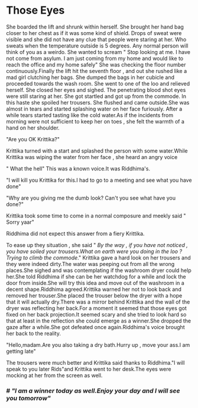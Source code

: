 # Those Eyes

She boarded the lift and shrunk within herself. She brought her hand bag closer to her chest as if it was some kind of shield. Drops of sweat were visible and she did not have any clue that people were staring at her. Who sweats when the temperature outside is 5 degrees. Any normal person will think of you as a weirdo. She wanted to scream " Stop looking at me. I have not come from asylum. I am just coming from my home and would like to reach the office and my home safely" She was checking the floor number continuously.Finally the lift hit the seventh floor , and out she rushed like a mad girl clutching her bags. She dumped the bags in her cubicle and proceeded towards the wash room. She went to one of the loo and relieved herself. She closed her eyes and sighed. The penetrating blood shot eyes were still staring at her. She got startled and got up from the commode. In this haste she spoiled her trousers. She flushed and came outside.She was almost in tears and started splashing water on her face furiously. After a while tears started tasting like the cold water.As if the incidents from morning were not sufficient to keep her on toes , she felt the warmth of a hand on her shoulder.

> 

"Are you OK Krittika?"

Krittika turned with a start and splashed the person with some water.While Krittika was wiping the water from her face , she heard an angry voice 

" What the hell" This was a known voice.It was Riddhima's.

"I will kill you Krittika for this.I had to go to a meeting and see what you have done"

"Why are you giving me the dumb look? Can't you see what have you done?"

Krittika took some time to come in a normal composure and meekly said " Sorry yaar"

Riddhima did not expect this answer from a fiery Krittika.

To ease up they situation , she said " *By the way , if you have not noticed , you have soiled your trousers.What on earth were you doing in the loo ? Trying to climb the commode*." Krittika gave a hard look on her trousers and they were indeed dirty.The water was peeping out from all the wrong places.She sighed and was contemplating if the washroom dryer could help her.She told Riddhima if she can be her watchdog for a while and lock the door from inside.She will try this idea and move out of the washroom in a decent shape.Riddhima agreed.Krittika warned her not to look back and removed her trouser.She placed the trouser below the dryer with a hope that it will actually dry.There was a mirror behind Krittika and the wall of the dryer was reflecting her back.For a moment it seemed that those eyes got fixed on her back projection.It seemed scary and she tried to look hard so that at least in the reflection she could emerge as a winner.She dropped the gaze after a while.She got defeated once again.Riddhima's voice brought her back to the reality.

"Hello,madam.Are you also taking a dry bath.Hurry up , move your ass.I am getting late"

The trousers were much better and Krittika said thanks to Riddhima."I will speak to you later Rids"and Krittika went to her desk.The eyes were mocking at her from the screen as well.


### # *"I am a winner today as well.Enjoy your day and I will see you tomorrow"*




